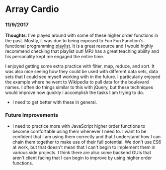 # Array Cardio

### 11/9/2017

**Thoughts**: I've played around with some of these higher order functions in the past. Mostly, it was due to being exposed to Fun Fun Function's functional programming [playlist](https://www.youtube.com/watch?v=BMUiFMZr7vk&list=PL0zVEGEvSaeEd9hlmCXrk5yUyqUag-n84). It is a great resource and I would highly recommend checking that playlist out! MPJ has a great teaching ability and his personality kept me engaged the entire time.

I enjoyed getting some extra practice with filter, map, reduce, and sort. It was also nice seeing how they could be used with different data sets, data sets that I could see myself working with in the future. I particularly enjoyed the example where he went to Wikipedia to pull data for the boulevard names. I often do things similar to this with jQuery, but these techniques would improve how quickly I accomplish the tasks I am trying to do.

  - I need to get better with these in general.

### Future Improvements

  - I need to practice more with JavaScript higher order functions to become comfortable using them whenever I need to. I want to be confident that I am using them correctly and that I understand how I can chain them together to make use of their full potential. We don't use ES6 at work, but that doesn't mean that I can't begin to implement them in various side projects. I think there are also some backend GUIs that aren't client facing that I can begin to improve by using higher order functions.
